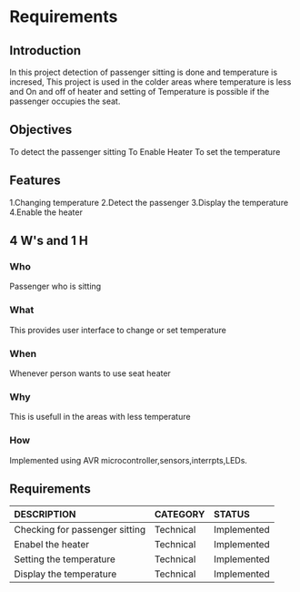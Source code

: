 # Requirements
## Introduction
In this project detection of passenger sitting is done and temperature is incresed, This project is used in the colder areas where temperature is less and On and off of heater and setting of Temperature is possible if the passenger occupies the seat.
## Objectives
To detect the passenger sitting
To Enable Heater
To set the temperature
## Features
1.Changing temperature
2.Detect the passenger
3.Display the temperature
4.Enable the heater
## 4 W's and 1 H
### Who
Passenger who is sitting
### What
This provides user interface to change or set temperature
### When
Whenever person wants to use seat heater
### Why
This is usefull in the areas with less temperature
### How
Implemented using AVR microcontroller,sensors,interrpts,LEDs.

## Requirements
|DESCRIPTION|CATEGORY|STATUS|
|:--------------------------------|:----------------|:----------|
|Checking for passenger sitting|Technical|Implemented|
|Enabel the heater|Technical|Implemented|
|Setting the temperature|Technical|Implemented|
|Display the temperature|Technical|Implemented|

